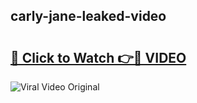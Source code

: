 ## carly-jane-leaked-video 

# <h2><a href="http://freeplayer.one?title=carly-jane-leaked-video&ref=21J">🔗 Click to Watch 👉🔴 VIDEO</a></h2>

<a href="http://freeplayer.one?title=carly-jane-leaked-video&ref=21J" rel="nofollow" data-target="animated-image.originalLink"><img src="https://i.ibb.co.com/xMMVF88/686577567.gif" alt="Viral Video Original" style="max-width: 100%; display: inline-block;" data-target="animated-image.originalImage"></a>

